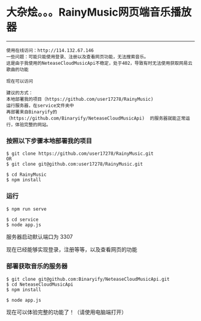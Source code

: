# 大杂烩。。。RainyMusic网页端音乐播放器
***
```shell
使用在线访问：http://114.132.67.146
一些问题：可能只能使用登录、注册以及查看网页功能，无法搜索音乐。
这是由于我使用的NeteaseCloudMusicApi不稳定，处于402，导致有时无法使用获取网易云歌曲的功能  
  
现在可以访问
```

```shell
建议的方式：  
本地部署我的项目（https://github.com/user17278/RainyMusic)  
运行服务器，在service文件夹中  
再部署来自Binaryify的（https://github.com/Binaryify/NeteaseCloudMusicApi)  的服务器就能正常运行，体验完整的网站。
```
### 按照以下步骤本地部署我的项目

```shell
$ git clone https://github.com/user17278/RainyMusic.git
OR
$ git clone git@github.com:user17278/RainyMusic.git

$ cd RainyMusic
$ npm install
```

### 运行

```shell
$ npm run serve
```
```shell
$ cd service
$ node app.js
```
服务器启动默认端口为 3307

现在已经能够实现登录，注册等等，以及查看网页的功能
### 部署获取音乐的服务器
```shell
$ git clone git@github.com:Binaryify/NeteaseCloudMusicApi.git
$ cd NeteaseCloudMusicApi
$ npm install
```

```shell
$ node app.js
```

现在可以体验完整的功能了！（请使用电脑端打开）
